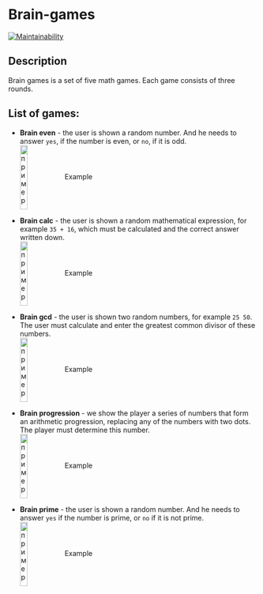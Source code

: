 # Brain-games

[![Maintainability](https://api.codeclimate.com/v1/badges/f50cb94d1d982bae6680/maintainability)](https://codeclimate.com/github/LikerK/js-brain-games/maintainability)

## Description

Brain games is a set of five math games.
Each game consists of three rounds.

## List of games:

- **Brain even** - the user is shown a random number. And he needs to answer `yes`, if the number is even, or `no`, if it is odd.<br>
[<img src = "https://asciinema.org/a/538928.svg" width = "18%" height = "130px" alt = "пример" align = "center" />](https://asciinema.org/a/538928) Example

- **Brain calc** - the user is shown a random mathematical expression, for example `35 + 16`, which must be calculated and the correct answer written down.<br>
[<img src = "https://asciinema.org/a/GM5mRsr4UG9tv0t82a8TcxBtY.svg" width = "18%" height = "130px" alt = "пример" align = "center" />](https://asciinema.org/a/GM5mRsr4UG9tv0t82a8TcxBtY) Example

- **Brain gcd** - the user is shown two random numbers, for example `25 50`. The user must calculate and enter the greatest common divisor of these numbers.<br>
[<img src = "https://asciinema.org/a/V7pfQtp8Ps9Q4WstN7FhFVUSp.svg" width = "18%" height = "130px" alt = "пример" align = "center" />](https://asciinema.org/a/V7pfQtp8Ps9Q4WstN7FhFVUSp) Example

- **Brain progression** - we show the player a series of numbers that form an arithmetic progression, replacing any of the numbers with two dots. The player must determine this number.<br>
[<img src = "https://asciinema.org/a/WYkKMcYmRAHCw4ZvXm0Hdj3Xk.svg" width = "18%" height = "130px" alt = "пример" align = "center" />](https://asciinema.org/a/WYkKMcYmRAHCw4ZvXm0Hdj3Xk) Example

- **Brain prime** - the user is shown a random number. And he needs to answer `yes` if the number is prime, or `no` if it is not prime.<br>
[<img src = "https://asciinema.org/a/LR8EFXiQh6jLrJSaQqd2DRY2U.svg" width = "18%" height = "130px" alt = "пример" align = "center" />](https://asciinema.org/a/LR8EFXiQh6jLrJSaQqd2DRY2U) Example
